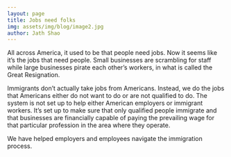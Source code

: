```yaml
---
layout: page
title: Jobs need folks
img: assets/img/blog/image2.jpg
author: Jath Shao
---
```

All across America, it used to be that people need jobs. Now it seems like it’s the jobs that need people. Small businesses are scrambling for staff while large businesses pirate each other’s workers, in what is called the Great Resignation.

Immigrants don’t actually take jobs from Americans. Instead, we do the jobs that Americans either do not want to do or are not qualified to do. The system is not set up to help either American employers or immigrant workers. It’s set up to make sure that only qualified people immigrate and that businesses are financially capable of paying the prevailing wage for that particular profession in the area where they operate.

We have helped employers and employees navigate the immigration process.